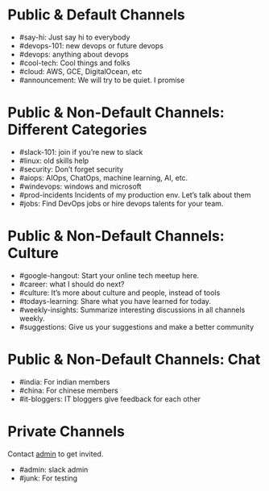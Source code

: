 # Public & Default Channels
- #say-hi: Just say hi to everybody
- #devops-101: new devops or future devops
- #devops: anything about devops
- #cool-tech: Cool things and folks
- #cloud: AWS, GCE, DigitalOcean, etc
- #announcement: We will try to be quiet. I promise

# Public & Non-Default Channels: Different Categories
- #slack-101: join if you’re new to slack
- #linux: old skills help
- #security: Don’t forget security
- #aiops: AIOps, ChatOps, machine learning, AI, etc.
- #windevops: windows and microsoft
- #prod-incidents Incidents of my production env. Let’s talk about them
- #jobs: Find DevOps jobs or hire devops talents for your team.

# Public & Non-Default Channels: Culture
- #google-hangout: Start your online tech meetup here.
- #career: what I should do next?
- #culture: It’s more about culture and people, instead of tools
- #todays-learning: Share what you have learned for today.
- #weekly-insights: Summarize interesting discussions in all channels weekly.
- #suggestions: Give us your suggestions and make a better community

# Public & Non-Default Channels: Chat
- #india: For indian members
- #china: For chinese members
- #it-bloggers: IT bloggers give feedback for each other

# Private Channels
Contact [admin](./admin.md) to get invited.
- #admin: slack admin
- #junk: For testing